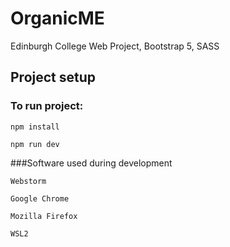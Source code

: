 # OrganicME

Edinburgh College Web Project, Bootstrap 5, SASS
## Project setup
### To run project:
```
npm install
```
```
npm run dev
```

###Software used during development

```
Webstorm
```
```
Google Chrome
```
```
Mozilla Firefox
```
```
WSL2
```
